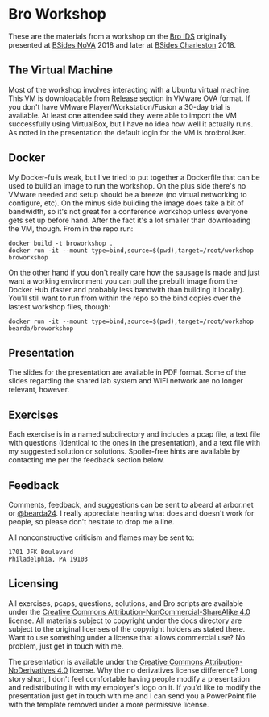 # Bro Workshop
These are the materials from a workshop on the [Bro IDS](https://www.bro.org/) originally presented at [BSides NoVA](http://www.bsidesnova.org/) 2018 and later at [BSides Charleston](http://www.bsidescharleston.com/) 2018.

## The Virtual Machine
Most of the workshop involves interacting with a Ubuntu virtual machine. This VM is downloadable from [Release](https://github.com/andrewbeard/broworkshop/releases) section in VMware OVA format. If you don't have VMware Player/Workstation/Fusion a 30-day trial is available. At least one attendee said they were able to import the VM successfully using VirtualBox, but I have no idea how well it actually runs. As noted in the presentation the default login for the VM is bro:broUser.

## Docker
My Docker-fu is weak, but I've tried to put together a Dockerfile that can be used to build an image to run the workshop. On the plus side there's no VMware needed and setup should be a breeze (no virtual networking to configure, etc). On the minus side building the image does take a bit of bandwidth, so it's not great for a conference workshop unless everyone gets set up before hand.  After the fact it's a lot smaller than downloading the VM, though. From in the repo run:

```
docker build -t broworkshop .
docker run -it --mount type=bind,source=$(pwd),target=/root/workshop broworkshop
```

On the other hand if you don't really care how the sausage is made and just want a working environment you can pull the prebuilt image from the Docker Hub (faster and probably less bandwith than building it locally). You'll still want to run from within the repo so the bind copies over the lastest workshop files, though:

```
docker run -it --mount type=bind,source=$(pwd),target=/root/workshop bearda/broworkshop
```

## Presentation
The slides for the presentation are available in PDF format. Some of the slides regarding the shared lab system and WiFi network are no longer relevant, however.

## Exercises
Each exercise is in a named subdirectory and includes a pcap file, a text file with questions (identical to the ones in the presentation), and a text file with my suggested solution or solutions. Spoiler-free hints are available by contacting me per the feedback section below.

## Feedback
Comments, feedback, and suggestions can be sent to abeard at arbor.net or [@bearda24](https://twitter.com/bearda24). I really appreciate hearing what does and doesn't work for people, so please don't hesitate to drop me a line.

All nonconstructive criticism and flames may be sent to:
```
1701 JFK Boulevard
Philadelphia, PA 19103
```

## Licensing
All exercises, pcaps, questions, solutions, and Bro scripts are available under the [Creative Commons Attribution-NonCommercial-ShareAlike 4.0](https://creativecommons.org/licenses/by-nc-sa/4.0/) license. All materials subject to copyright under the docs directory are subject to the original licenses of the copyright holders as stated there. Want to use something under a license that allows commercial use? No problem, just get in touch with me.

The presentation is available under the [Creative Commons Attribution-NoDerivatives 4.0](https://creativecommons.org/licenses/by-nd/4.0/) license. Why the no derivatives license difference?  Long story short, I don't feel comfortable having people modify a presentation and redistributing it with my employer's logo on it.  If you'd like to modify the presentation just get in touch with me and I can send you a PowerPoint file with the template removed under a more permissive license.

